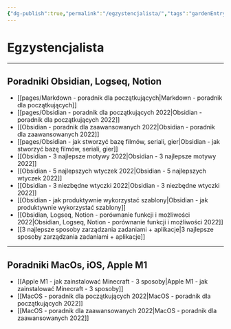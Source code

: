 ```yaml
---
{"dg-publish":true,"permalink":"/egzystencjalista/","tags":"gardenEntry","dgHomeLink":true,"dgPassFrontmatter":false}
---
```



# Egzystencjalista

---

## Poradniki Obsidian, Logseq, Notion
- [[pages/Markdown - poradnik dla początkujących|Markdown - poradnik dla początkujących]]
- [[pages/Obsidian - poradnik dla początkujących 2022|Obsidian - poradnik dla początkujących 2022]]
- [[Obsidian - poradnik dla zaawansowanych 2022|Obsidian - poradnik dla zaawansowanych 2022]]
- [[pages/Obsidian - jak stworzyć bazę filmów, seriali, gier|Obsidian - jak stworzyć bazę filmów, seriali, gier]]
- [[Obsidian - 3 najlepsze motywy 2022|Obsidian - 3 najlepsze motywy 2022]]
- [[Obsidian - 5 najlepszych wtyczek 2022|Obsidian - 5 najlepszych wtyczek 2022]]
- [[Obsidian - 3 niezbędne wtyczki 2022|Obsidian - 3 niezbędne wtyczki 2022]]
- [[Obsidian - jak produktywnie wykorzystać szablony|Obsidian - jak produktywnie wykorzystać szablony]]
- [[Obsidian, Logseq, Notion - porównanie funkcji i możliwości 2022|Obsidian, Logseq, Notion - porównanie funkcji i możliwości 2022]]
- [[3 najlepsze sposoby zarządzania zadaniami + aplikacje|3 najlepsze sposoby zarządzania zadaniami + aplikacje]]

---

## Poradniki MacOs, iOS, Apple M1
- [[Apple M1 - jak zainstalować Minecraft - 3 sposoby|Apple M1 - jak zainstalować Minecraft - 3 sposoby]]
- [[MacOS - poradnik dla początkujących 2022|MacOS - poradnik dla początkujących 2022]]
- [[MacOS - poradnik dla zaawansowanych 2022|MacOS - poradnik dla zaawansowanych 2022]]
